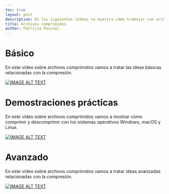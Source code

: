 ```yaml
---
toc: true
layout: post
description: En los siguientes vídeos se muestra cómo trabajar con archivos comprimidos.
title: Archivos comprimidos.
author: Patricia Pascual.
---
```


# Básico
En este vídeo sobre archivos comprimidos vamos a tratar las ideas básicas relacionadas con la compresión.

[![IMAGE ALT TEXT](http://img.youtube.com/vi/eqQMMjXRWsY/0.jpg)](http://www.youtube.com/watch?v=eqQMMjXRWsY "Archivos Comprimidos: básico")


# Demostraciones prácticas
En este vídeo sobre archivos comprimidos vamos a mostrar cómo comprimir y descomprimir con los sistemas operativos Windows, macOS y Linux.

[![IMAGE ALT TEXT](http://img.youtube.com/vi/_z0QQWPHfko/0.jpg)](http://www.youtube.com/watch?v=_z0QQWPHfko "Archivos Comprimidos: demostraciones prácticas")


# Avanzado
En este vídeo sobre archivos comprimidos vamos a tratar ideas avanzadas relacionadas con la compresión.

[![IMAGE ALT TEXT](http://img.youtube.com/vi/PaO3Ak9uJy0/0.jpg)](http://www.youtube.com/watch?v=PaO3Ak9uJy0 "Archivos Comprimidos: avanzado")
